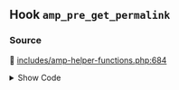 ## Hook `amp_pre_get_permalink`

### Source

:link: [includes/amp-helper-functions.php:684](../../includes/amp-helper-functions.php#L684)

<details>
<summary>Show Code</summary>

```php
$pre_url = apply_filters( 'amp_pre_get_permalink', false, $post_id );
```

</details>
